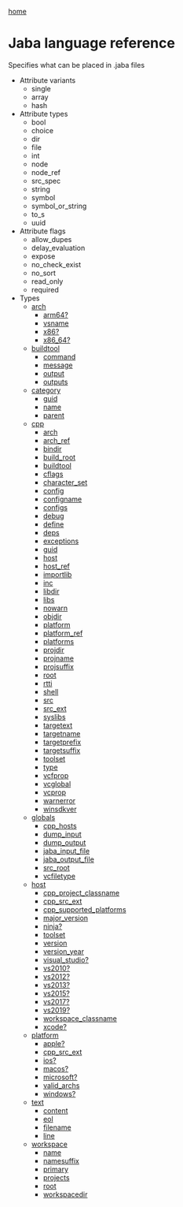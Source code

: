 [home](index.html)
# Jaba language reference

Specifies what can be placed in .jaba files
- Attribute variants
  - single
  - array
  - hash
- Attribute types
  - bool
  - choice
  - dir
  - file
  - int
  - node
  - node_ref
  - src_spec
  - string
  - symbol
  - symbol_or_string
  - to_s
  - uuid
- Attribute flags
  - allow_dupes
  - delay_evaluation
  - expose
  - no_check_exist
  - no_sort
  - read_only
  - required
- Types
  - [arch](jaba_type_arch.html)
    - [arm64?](jaba_type_arch.html#arm64?)
    - [vsname](jaba_type_arch.html#vsname)
    - [x86?](jaba_type_arch.html#x86?)
    - [x86_64?](jaba_type_arch.html#x86_64?)
  - [buildtool](jaba_type_buildtool.html)
    - [command](jaba_type_buildtool.html#command)
    - [message](jaba_type_buildtool.html#message)
    - [output](jaba_type_buildtool.html#output)
    - [outputs](jaba_type_buildtool.html#outputs)
  - [category](jaba_type_category.html)
    - [guid](jaba_type_category.html#guid)
    - [name](jaba_type_category.html#name)
    - [parent](jaba_type_category.html#parent)
  - [cpp](jaba_type_cpp.html)
    - [arch](jaba_type_cpp.html#arch)
    - [arch_ref](jaba_type_cpp.html#arch_ref)
    - [bindir](jaba_type_cpp.html#bindir)
    - [build_root](jaba_type_cpp.html#build_root)
    - [buildtool](jaba_type_cpp.html#buildtool)
    - [cflags](jaba_type_cpp.html#cflags)
    - [character_set](jaba_type_cpp.html#character_set)
    - [config](jaba_type_cpp.html#config)
    - [configname](jaba_type_cpp.html#configname)
    - [configs](jaba_type_cpp.html#configs)
    - [debug](jaba_type_cpp.html#debug)
    - [define](jaba_type_cpp.html#define)
    - [deps](jaba_type_cpp.html#deps)
    - [exceptions](jaba_type_cpp.html#exceptions)
    - [guid](jaba_type_cpp.html#guid)
    - [host](jaba_type_cpp.html#host)
    - [host_ref](jaba_type_cpp.html#host_ref)
    - [importlib](jaba_type_cpp.html#importlib)
    - [inc](jaba_type_cpp.html#inc)
    - [libdir](jaba_type_cpp.html#libdir)
    - [libs](jaba_type_cpp.html#libs)
    - [nowarn](jaba_type_cpp.html#nowarn)
    - [objdir](jaba_type_cpp.html#objdir)
    - [platform](jaba_type_cpp.html#platform)
    - [platform_ref](jaba_type_cpp.html#platform_ref)
    - [platforms](jaba_type_cpp.html#platforms)
    - [projdir](jaba_type_cpp.html#projdir)
    - [projname](jaba_type_cpp.html#projname)
    - [projsuffix](jaba_type_cpp.html#projsuffix)
    - [root](jaba_type_cpp.html#root)
    - [rtti](jaba_type_cpp.html#rtti)
    - [shell](jaba_type_cpp.html#shell)
    - [src](jaba_type_cpp.html#src)
    - [src_ext](jaba_type_cpp.html#src_ext)
    - [syslibs](jaba_type_cpp.html#syslibs)
    - [targetext](jaba_type_cpp.html#targetext)
    - [targetname](jaba_type_cpp.html#targetname)
    - [targetprefix](jaba_type_cpp.html#targetprefix)
    - [targetsuffix](jaba_type_cpp.html#targetsuffix)
    - [toolset](jaba_type_cpp.html#toolset)
    - [type](jaba_type_cpp.html#type)
    - [vcfprop](jaba_type_cpp.html#vcfprop)
    - [vcglobal](jaba_type_cpp.html#vcglobal)
    - [vcprop](jaba_type_cpp.html#vcprop)
    - [warnerror](jaba_type_cpp.html#warnerror)
    - [winsdkver](jaba_type_cpp.html#winsdkver)
  - [globals](jaba_type_globals.html)
    - [cpp_hosts](jaba_type_globals.html#cpp_hosts)
    - [dump_input](jaba_type_globals.html#dump_input)
    - [dump_output](jaba_type_globals.html#dump_output)
    - [jaba_input_file](jaba_type_globals.html#jaba_input_file)
    - [jaba_output_file](jaba_type_globals.html#jaba_output_file)
    - [src_root](jaba_type_globals.html#src_root)
    - [vcfiletype](jaba_type_globals.html#vcfiletype)
  - [host](jaba_type_host.html)
    - [cpp_project_classname](jaba_type_host.html#cpp_project_classname)
    - [cpp_src_ext](jaba_type_host.html#cpp_src_ext)
    - [cpp_supported_platforms](jaba_type_host.html#cpp_supported_platforms)
    - [major_version](jaba_type_host.html#major_version)
    - [ninja?](jaba_type_host.html#ninja?)
    - [toolset](jaba_type_host.html#toolset)
    - [version](jaba_type_host.html#version)
    - [version_year](jaba_type_host.html#version_year)
    - [visual_studio?](jaba_type_host.html#visual_studio?)
    - [vs2010?](jaba_type_host.html#vs2010?)
    - [vs2012?](jaba_type_host.html#vs2012?)
    - [vs2013?](jaba_type_host.html#vs2013?)
    - [vs2015?](jaba_type_host.html#vs2015?)
    - [vs2017?](jaba_type_host.html#vs2017?)
    - [vs2019?](jaba_type_host.html#vs2019?)
    - [workspace_classname](jaba_type_host.html#workspace_classname)
    - [xcode?](jaba_type_host.html#xcode?)
  - [platform](jaba_type_platform.html)
    - [apple?](jaba_type_platform.html#apple?)
    - [cpp_src_ext](jaba_type_platform.html#cpp_src_ext)
    - [ios?](jaba_type_platform.html#ios?)
    - [macos?](jaba_type_platform.html#macos?)
    - [microsoft?](jaba_type_platform.html#microsoft?)
    - [valid_archs](jaba_type_platform.html#valid_archs)
    - [windows?](jaba_type_platform.html#windows?)
  - [text](jaba_type_text.html)
    - [content](jaba_type_text.html#content)
    - [eol](jaba_type_text.html#eol)
    - [filename](jaba_type_text.html#filename)
    - [line](jaba_type_text.html#line)
  - [workspace](jaba_type_workspace.html)
    - [name](jaba_type_workspace.html#name)
    - [namesuffix](jaba_type_workspace.html#namesuffix)
    - [primary](jaba_type_workspace.html#primary)
    - [projects](jaba_type_workspace.html#projects)
    - [root](jaba_type_workspace.html#root)
    - [workspacedir](jaba_type_workspace.html#workspacedir)

